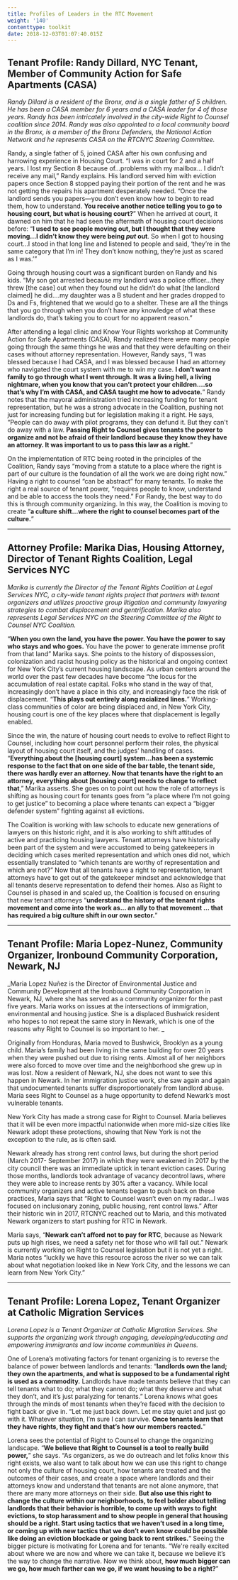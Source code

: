 ```yaml
---
title: Profiles of Leaders in the RTC Movement
weight: '140'
contenttype: toolkit
date: 2018-12-03T01:07:40.015Z
---
```

## Tenant Profile: Randy Dillard, NYC Tenant, Member of Community Action for Safe Apartments (CASA)

_Randy Dillard is a resident of the Bronx, and is a single father of 5 children. He has been a CASA member for 6 years and a CASA leader for 4 of those years. Randy has been intricately involved in the city-wide Right to Counsel coalition since 2014. Randy was also appointed to a local community board in the Bronx, is a member of the Bronx Defenders, the National Action Network and he represents CASA on the RTCNYC Steering Committee._

Randy, a single father of 5, joined CASA  after his own confusing and harrowing experience in Housing Court. “I was in court for 2 and a half years. I lost my Section 8 because of...problems with my mailbox... I didn’t receive any mail,” Randy explains. His landlord served him with eviction papers once Section 8 stopped paying their portion of the rent and he was not getting the repairs his apartment desperately needed. “Once the landlord sends you papers—you don’t even know how to begin to read them, how to understand. **You receive another notice telling you to go to housing court, but what is housing court?**” When he arrived at court, it dawned on him that he had seen the aftermath of housing court decisions before: “**I used to see people moving out, but I thought that they were moving...I didn’t know they were being _put_ out**. So when I got to housing court...I stood in that long line and listened to people and said, ‘they’re in the same category that I’m in! They don’t know nothing, they’re just as scared as I was.’”

Going through housing court was a significant burden on Randy and his kids. “My son got arrested because my landlord was a police officer...they threw \[the case] out when they found out he didn’t do what \[the landlord claimed] he did….my daughter was a B student and her grades dropped to Ds and Fs, frightened that we would go to  a shelter. These are all the things that you go through when you don’t have any knowledge of what these landlords do, that’s taking you to court for no apparent reason.” 

After attending a legal clinic and Know Your Rights workshop at Community Action for Safe Apartments (CASA), Randy realized there were many people going through the same things he was and that they were defaulting on their cases without attorney representation. However, Randy says, “I was blessed because I had CASA, and I was blessed because I had an attorney who navigated the court system with me to win my case.  **I don’t want no family to go through what I went through. It was a living hell, a living nightmare, when you know that you can’t protect your children....so that’s why I’m with CASA, and CASA taught me how to advocate.**” Randy notes that the mayoral administration tried increasing funding for tenant representation, but he was a strong advocate in the Coalition, pushing not just for increasing funding but for legislation making it a right. He says, “People can do away with pilot programs, they can defund it. But they can't do away with a law. **Passing Right to Counsel gives tenants the power to organize and not be afraid of their landlord because they know they have an attorney. It was important to us to pass this law as a right.**”

On the implementation of RTC being rooted in the principles of the Coalition, Randy says “moving from a statute to a place where the right is part of our culture is the foundation of all the work we are doing right now.”  Having a right to counsel “can be abstract” for many tenants. To make the right a real source of tenant power, “requires people to know, understand and be able to access the tools they need.” For Randy, the best way to do this is through community organizing.  In this way, the Coalition is moving to create “**a culture shift…where the right to counsel becomes part of the culture.**”

<hr />

## Attorney Profile: Marika Dias, Housing Attorney, Director of Tenant Rights Coalition, Legal Services NYC

_Marika is currently the Director of the Tenant Rights Coalition at Legal Services NYC, a city-wide tenant rights project that partners with tenant organizers and utilizes proactive group litigation and community lawyering strategies to combat displacement and gentrification. Marika also represents Legal Services NYC on the Steering Committee of the Right to Counsel NYC Coalition._

“**When you own the land, you have the power. You have the power to say who stays and who goes.** You have the power to generate immense profit from that land” Marika says.  She points to the history of dispossession, colonization and racist housing policy as the historical and ongoing context for New York City’s current housing landscape. As urban centers around the world over the past few decades have become “the locus for the accumulation of real estate capital. Folks who stand in the way of that, increasingly don’t have a place in this city, and increasingly face the risk of displacement. “**This plays out entirely along racialized lines.**” Working-class communities of color are being displaced and, in New York City, housing court is one of the key places where that displacement is legally enabled.  

Since the win, the nature of housing court needs to evolve to reflect Right to Counsel, including how court personnel perform their roles, the physical layout of housing court itself, and the judges’ handling of cases. “**Everything about the \[housing court] system…has been a systemic response to the fact that on one side of the bar table, the tenant side, there was hardly ever an attorney.  Now that tenants have the right to an attorney, everything about \[housing court] needs to change to reflect that**,” Marika asserts. She goes on to point out how the role of attorneys is shifting as housing court for tenants goes from “a place where I’m not going to get justice” to becoming a place where tenants can expect a “bigger defender system” fighting against all evictions.

 The Coalition is working with law schools to educate new generations of lawyers on this historic right, and it is also working to shift attitudes of active and practicing housing lawyers. Tenant attorneys have historically been part of the system and were accustomed to being gatekeepers in deciding which cases merited representation and which ones did not, which essentially translated to “which tenants are worthy of representation and which are not?” Now that all tenants have a right to representation, tenant attorneys have to get out of the gatekeeper mindset and acknowledge that all tenants deserve representation to defend their homes.  Also as Right to Counsel is phased in and scaled up, the Coalition is focused on ensuring that new tenant attorneys “**understand the history of the tenant rights movement and come into the work as... an ally to that movement … that has required a big culture shift in our own sector.**”

<hr />

## Tenant Profile: Maria Lopez-Nunez, Community Organizer, Ironbound Community Corporation, Newark, NJ 

_Maria Lopez Nuñez is the Director of Environmental Justice and Community Development at the Ironbound Community Corporation in Newark, NJ, where she has served as a community organizer for the past five years. Maria works on issues at the intersections of immigration, environmental and housing justice. She is a displaced Bushwick resident who hopes to not repeat the same story in Newark, which is one of the reasons why Right to Counsel is so important to her. _

Originally from Honduras, Maria moved to Bushwick, Brooklyn as a young child. Maria’s family had been living in the same building for over 20 years when they were pushed out due to rising rents. Almost all of her neighbors were also forced to move over time and the neighborhood she grew up in was lost. Now a resident of Newark, NJ, she does not want to see this happen in Newark.  In her immigration justice work, she saw again and again that undocumented tenants suffer disproportionately from landlord abuse. Maria sees Right to Counsel as a huge opportunity to defend Newark’s most vulnerable tenants. 

New York City has made a strong case for Right to Counsel. Maria believes that it will be even more impactful nationwide when more mid-size cities like Newark adopt these protections, showing that New York is not the exception to the rule, as is often said. 

Newark already has strong rent control laws, but during the short period (March 2017- September 2017) in which they were weakened in 2017 by the city council there was an immediate uptick in tenant eviction cases. During those months, landlords took advantage of vacancy decontrol laws, where they were able to increase rents by 30% after a vacancy. While local community organizers and active tenants began to push back on these practices, Maria says that “Right to Counsel wasn’t even on my radar…I was focused on inclusionary zoning, public housing, rent control laws.” After their historic win in 2017, RTCNYC reached out to Maria, and this motivated Newark organizers to start pushing for RTC in Newark. 

Maria says, “**Newark can’t afford not to pay for RTC**, because as Newark puts up high rises, we need a safety net for those who will fall out.” Newark is currently working on Right to Counsel legislation but it is not yet a right. Maria notes “luckily we have this resource across the river so we can talk about what negotiation looked like in New York City, and the lessons we can learn from New York City.”  

<hr />

## Tenant Profile: Lorena Lopez, Tenant Organizer at Catholic Migration Services

_Lorena Lopez is a Tenant Organizer at Catholic Migration Services. She supports the organizing work through engaging, developing/educating and empowering immigrants and low income communities in Queens._

One of Lorena’s motivating factors for tenant organizing is to reverse the balance of power between landlords and tenants: “**landlords own the land; they own the apartments, and what is supposed to be a fundamental right is used as a commodity.** Landlords have made tenants believe that they can tell tenants what to do; what they cannot do; what they deserve and what they don’t, and it’s just paralyzing for tenants.” Lorena knows what goes through the minds of most tenants when they’re faced with the decision to fight back or give in. “Let me just back down. Let me stay quiet and just go with it. Whatever situation, I’m sure I can survive. **Once tenants learn that they have rights, they fight and that’s how our members reacted.**” 

Lorena sees the potential of Right to Counsel to change the organizing landscape. “**We believe that Right to Counsel is a tool to really build power,**” she says. “As organizers, as we do outreach and let folks know this right exists, we also want to talk about how we can use this right to change not only the culture of housing court, how tenants are treated and the outcomes of their cases, and create a space where landlords and their attorneys know and understand that tenants are not alone anymore, that there are many more attorneys on their side. **But also use this right to change the culture within our neighborhoods, to feel bolder about telling landlords that their behavior is horrible, to come up with ways to fight evictions, to stop harassment and to show people in general that housing should be a right. Start using tactics that we haven’t used in a long time, or coming up with new tactics that we don’t even know could be possible like doing an eviction blockade or going back to rent strikes.**” Seeing the bigger picture is motivating for Lorena and for tenants. “We're really excited about where we are now and where we can take it, because we believe it’s the way to change the narrative. Now we think about, **how much bigger can we go, how much farther can we go, if we want housing to be a right?**”
